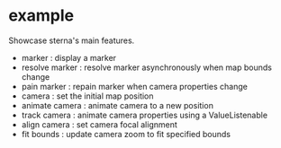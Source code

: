 # example

Showcase sterna's main features.

- marker : display a marker
- resolve marker : resolve marker asynchronously when map bounds change
- pain marker : repain marker when camera properties change
- camera : set the initial map position
- animate camera : animate camera to a new position
- track camera : animate camera properties using a ValueListenable
- align camera : set camera focal alignment
- fit bounds : update camera zoom to fit specified bounds
